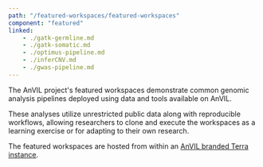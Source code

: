 ```yaml
---
path: "/featured-workspaces/featured-workspaces"
component: "featured"
linked:
    - ./gatk-germline.md
    - ./gatk-somatic.md
    - ./optimus-pipeline.md
    - ./inferCNV.md
    - ./gwas-pipeline.md
---
```


The AnVIL project's featured workspaces demonstrate common genomic analysis pipelines deployed using data and tools available on AnVIL.

These analyses utilize unrestricted public data along with reproducible workflows, allowing researchers to clone and execute the workspaces as a learning exercise or for adapting to their own research.

The featured workspaces are hosted from within an [AnVIL branded Terra instance](https://anvil.terra.bio/#).
